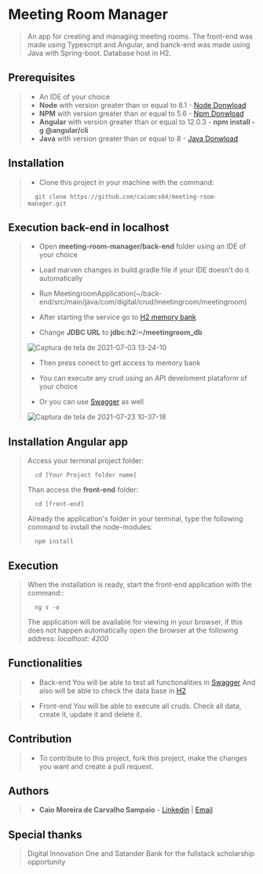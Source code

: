 
# Meeting Room Manager

> An app for creating and managing meeting rooms. The front-end was made using Typescript and Angular,
> and banck-end was made using Java with Spring-boot. Database host in H2.

## Prerequisites

> - An IDE of your choice
> - **Node** with version greater than or equal to 8.1 - [Node Donwload](https://nodejs.org/pt-br/download/)
> - **NPM**  with version greater than or equal to 5.6 - [Npm Donwload](https://www.npmjs.com/package/download)
> - **Angular** with version greater than or equal to 12.0.3 - **npm install -g @angular/cli**
> - **Java** with version greater than or equal to 8 - [Java Donwload](https://www.java.com)

## Installation

> - Clone this project in your machine with the command:
> ```
> 	git clone https://github.com/caiomcs04/meeting-room-manager.git
> ```

## Execution back-end in localhost

> - Open **meeting-room-manager/back-end** folder using an IDE of your choice
>
> - Load marven changes in build.gradle file if your IDE doesn't do it automatically
>
> - Run MeetingroomApplication(~/back-end/src/main/java/com/digital/crud/meetingroom/meetingroom)
>
> - After starting the service go to [H2 memory bank](http://localhost:8085/h2)
>
> - Change **JDBC URL** to **jdbc:h2:~/meetingroom_db**
>
> ![Captura de tela de 2021-07-03 13-24-10](https://user-images.githubusercontent.com/66964367/124360783-082acc80-dc02-11eb-944c-58aabe735d21.png)
>
> - Then press conect to get access to memory bank
>
> - You can execute any crud using an API develoment plataform of your choice
>
> - Or you can use [Swagger](http://localhost:8083/swagger-ui.html#/) as well
> 
>![Captura de tela de 2021-07-23 10-37-18](https://user-images.githubusercontent.com/66964367/126790188-93fd690c-46e5-483e-a05b-acf029ebf548.png)

## Installation Angular app

>Access your terminal project folder:
> ```
> 	cd [Your Project folder name]
> ```
> Than access the **front-end** folder:
> ```
> 	cd [front-end]
> ```
> Already the application's folder in your terminal, type the following command to install the node-modules:
> ```
> 	npm install
> ```
> 
## Execution

>  When the installation is ready, start the front-end application with the command::
> ```
> 	ng s -o
> ```
>The application will be available for viewing in your browser, if this does not happen automatically open the browser at the following address: _localhost: 4200_


## Functionalities

> - Back-end
> You will be able to test all functionalities in [Swagger](http://localhost:8085/swagger-ui.html#/) 
> And also will be able to check the data base in [H2](http://localhost:8085/h2)

> - Front-end
> You will be able to execute all cruds.
> Check all data, create it, update it and delete it.

## Contribution

> - To contribute to this project, fork this project, make the changes you want and create a pull request.

## Authors

> - **Caio Moreira de Carvalho Sampaio** - [Linkedin](https://www.linkedin.com/in/caio-sampaio-b02a3669/) | [Email](caio6c@yahoo.com.br)

## Special thanks 

> Digital Innovation One and Satander Bank for the fullstack scholarship opportunity
